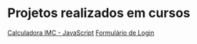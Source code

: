 # Projetos realizados em cursos
[Calculadora IMC - JavaScript](https://gabriel-moya.github.io/estudos/javascript/js-luiz-otavio-udemy/secao03-logica-de-programacao/aula26-exercicio-imc/)
[Formulário de Login](https://gabriel-moya.github.io/estudos/projects-front-end/form-login/)